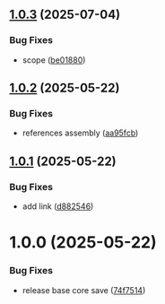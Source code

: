 ## [1.0.3](https://github.com/KhanhTQ-Organization/com.ktgame.save.core/compare/v1.0.2...v1.0.3) (2025-07-04)


### Bug Fixes

* scope ([be01880](https://github.com/KhanhTQ-Organization/com.ktgame.save.core/commit/be0188047cdff735e7530fb25f758274929f9589))

## [1.0.2](https://github.com/KhanhTQ-hub/com.ktgame.save.core/compare/v1.0.1...v1.0.2) (2025-05-22)


### Bug Fixes

* references assembly ([aa95fcb](https://github.com/KhanhTQ-hub/com.ktgame.save.core/commit/aa95fcb035631fbe45926c9f6c44285e2adcbdda))

## [1.0.1](https://github.com/KhanhTQ-hub/com.ktgame.save.core/compare/v1.0.0...v1.0.1) (2025-05-22)


### Bug Fixes

* add link ([d882546](https://github.com/KhanhTQ-hub/com.ktgame.save.core/commit/d8825466e14804fe6df071061048ef229baf5084))

# 1.0.0 (2025-05-22)


### Bug Fixes

* release base core save ([74f7514](https://github.com/KhanhTQ-hub/com.ktgame.save.core/commit/74f7514e41fd7909ae1cb464328f10a26d921902))
